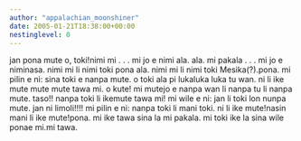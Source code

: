 ```yaml
---
author: "appalachian_moonshiner"
date: 2005-01-21T18:38:00+00:00
nestinglevel: 0
---
```

jan pona mute o, toki!nimi mi . . . mi jo e nimi ala. ala. mi pakala . . . mi jo e niminasa. nimi mi li nimi toki pona ala. nimi mi li nimi toki Mesika(?).pona. mi pilin e ni: sina toki e nanpa mute. o toki ala pi lukaluka luka tu wan. ni li ike mute mute mute tawa mi. o kute! mi mutejo e nanpa wan li nanpa tu li nanpa mute. taso!! nanpa toki li ikemute tawa mi! mi wile e ni: jan li toki lon nunpa mute. jan ni limoli!!!! mi pilin e ni: nanpa toki li mani toki. ni li ike mute!nasin mani li ike mute!pona. mi ike tawa sina la mi pakala. mi toki ike la sina wile ponae mi.mi tawa.